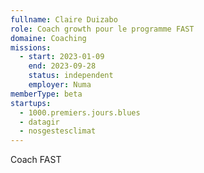 ```yaml
---
fullname: Claire Duizabo
role: Coach growth pour le programme FAST
domaine: Coaching
missions:
  - start: 2023-01-09
    end: 2023-09-28
    status: independent
    employer: Numa
memberType: beta
startups:
  - 1000.premiers.jours.blues
  - datagir
  - nosgestesclimat
---
```



Coach FAST 
